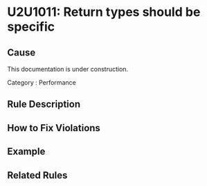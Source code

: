 # U2U1011: Return types should be specific

## Cause

This documentation is under construction.

Category : Performance

## Rule Description



## How to Fix Violations



## Example



## Related Rules

